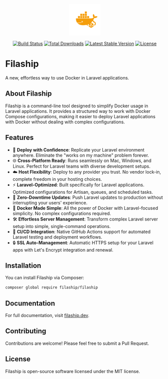 <p align="center">
    <img title="Filaship" height="100" src="/docs/public/images/logo.png" alt="Filaship Logo" />
</p>

<p align="center">
  <a href="https://github.com/filaship/filaship/actions"><img src="https://github.com/filaship/filaship/actions/workflows/tests.yml/badge.svg" alt="Build Status" /></a>
  <a href="https://packagist.org/packages/filaship/filaship"><img src="https://img.shields.io/packagist/dt/filaship/filaship.svg" alt="Total Downloads" /></a>
  <a href="https://packagist.org/packages/filaship/filaship"><img src="https://img.shields.io/packagist/v/filaship/filaship.svg?label=stable" alt="Latest Stable Version" /></a>
  <a href="https://packagist.org/packages/filaship/filaship"><img src="https://img.shields.io/packagist/l/filaship/filaship.svg" alt="License" /></a>
</p>

# Filaship

A new, effortless way to use Docker in Laravel applications.

## About Filaship

Filaship is a command-line tool designed to simplify Docker usage in Laravel applications. It provides a structured way to work with Docker Compose configurations, making it easier to deploy Laravel applications with Docker without dealing with complex configurations.

## Features

- 🚀 **Deploy with Confidence**: Replicate your Laravel environment anywhere. Eliminate the "works on my machine" problem forever.
- 🌐 **Cross-Platform Ready**: Runs seamlessly on Mac, Windows, and Linux. Perfect for Laravel teams with diverse development setups.
- ☁️ **Host Flexibility**: Deploy to any provider you trust. No vendor lock-in, complete freedom in your hosting choices.
- ⚡ **Laravel-Optimized**: Built specifically for Laravel applications. Optimized configurations for Artisan, queues, and scheduled tasks.
- 🔄 **Zero-Downtime Updates**: Push Laravel updates to production without interrupting your users' experience.
- 🐳 **Docker Made Simple**: All the power of Docker with Laravel-focused simplicity. No complex configurations required.
- 🛠️ **Effortless Server Management**: Transform complex Laravel server setup into simple, single-command operations.
- 🔧 **CI/CD Integration**: Native GitHub Actions support for automated Laravel testing and deployment workflows.
- 🔒 **SSL Auto-Management**: Automatic HTTPS setup for your Laravel apps with Let's Encrypt integration and renewal.

## Installation

You can install Filaship via Composer:

```bash
composer global require filaship/filaship
```

## Documentation

For full documentation, visit [filaship.dev](https://filaship.dev).

## Contributing

Contributions are welcome! Please feel free to submit a Pull Request.

## License

Filaship is open-source software licensed under the MIT license.
